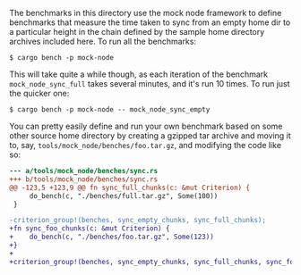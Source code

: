 The benchmarks in this directory use the mock node framework to define
benchmarks that measure the time taken to sync from an empty home dir
to a particular height in the chain defined by the sample home
directory archives included here. To run all the benchmarks:

```shell
$ cargo bench -p mock-node
```

This will take quite a while though, as each iteration of the
benchmark `mock_node_sync_full` takes several minutes, and it's run 10
times. To run just the quicker one:

```shell
$ cargo bench -p mock-node -- mock_node_sync_empty
```

You can pretty easily define and run your own benchmark based on some
other source home directory by creating a gzipped tar archive and
moving it to, say, `tools/mock_node/benches/foo.tar.gz`, and modifying
the code like so:

```diff
--- a/tools/mock_node/benches/sync.rs
+++ b/tools/mock_node/benches/sync.rs
@@ -123,5 +123,9 @@ fn sync_full_chunks(c: &mut Criterion) {
     do_bench(c, "./benches/full.tar.gz", Some(100))
 }

-criterion_group!(benches, sync_empty_chunks, sync_full_chunks);
+fn sync_foo_chunks(c: &mut Criterion) {
+    do_bench(c, "./benches/foo.tar.gz", Some(123))
+}
+
+criterion_group!(benches, sync_empty_chunks, sync_full_chunks, sync_foo_chunks);
```
